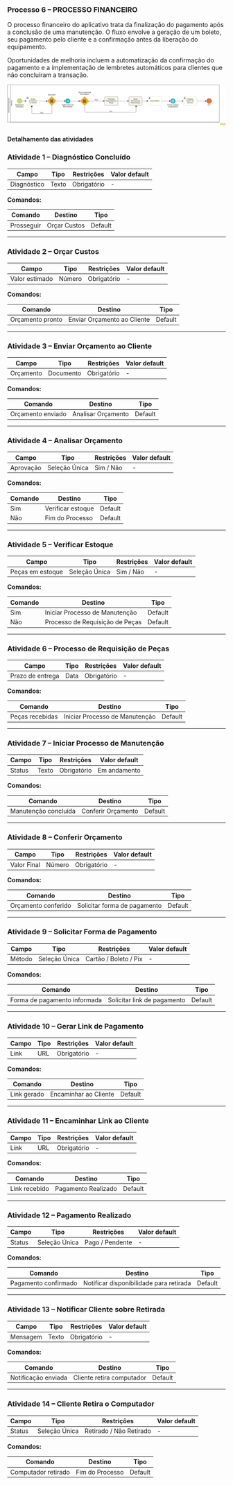 ### Processo 6 – PROCESSO FINANCEIRO

O processo financeiro do aplicativo trata da finalização do pagamento após a conclusão de uma manutenção. O fluxo envolve a geração de um boleto, seu pagamento pelo cliente e a confirmação antes da liberação do equipamento.

Oportunidades de melhoria incluem a automatização da confirmação do pagamento e a implementação de lembretes automáticos para clientes que não concluíram a transação.

![Modelo BPMN do Processo Financeiro](/docs/images/processos/novo/processoFinanceiroBPMN.png "Modelo BPMN do Processo Financeiro.")

#### Detalhamento das atividades

### Atividade 1 – Diagnóstico Concluído

| **Campo**  | **Tipo**  | **Restrições**  | **Valor default**  |
|------------|----------|----------------|-------------------|
| Diagnóstico | Texto   | Obrigatório    | - |

**Comandos:**

| **Comando**       | **Destino**           | **Tipo**   |
|------------------|----------------------|-----------|
| Prosseguir      | Orçar Custos         | Default   |

---

### Atividade 2 – Orçar Custos

| **Campo**  | **Tipo**  | **Restrições**  | **Valor default**  |
|------------|----------|----------------|-------------------|
| Valor estimado | Número | Obrigatório    | - |

**Comandos:**

| **Comando**       | **Destino**                   | **Tipo**   |
|------------------|------------------------------|-----------|
| Orçamento pronto | Enviar Orçamento ao Cliente  | Default   |

---

### Atividade 3 – Enviar Orçamento ao Cliente

| **Campo**  | **Tipo**  | **Restrições**  | **Valor default**  |
|------------|----------|----------------|-------------------|
| Orçamento  | Documento | Obrigatório    | - |

**Comandos:**

| **Comando**           | **Destino**            | **Tipo**   |
|----------------------|-----------------------|-----------|
| Orçamento enviado   | Analisar Orçamento    | Default   |

---

### Atividade 4 – Analisar Orçamento

| **Campo**  | **Tipo**        | **Restrições**  | **Valor default**  |
|------------|----------------|----------------|-------------------|
| Aprovação  | Seleção Única   | Sim / Não     | - |

**Comandos:**

| **Comando**         | **Destino**                 | **Tipo**   |
|--------------------|---------------------------|-----------|
| Sim               | Verificar estoque          | Default   |
| Não               | Fim do Processo            | Default   |

---

### Atividade 5 – Verificar Estoque

| **Campo**    | **Tipo**      | **Restrições**  | **Valor default**  |
|--------------|--------------|----------------|-------------------|
| Peças em estoque | Seleção Única | Sim / Não     | - |

**Comandos:**

| **Comando**      | **Destino**                     | **Tipo**   |
|-----------------|--------------------------------|-----------|
| Sim            | Iniciar Processo de Manutenção | Default   |
| Não            | Processo de Requisição de Peças | Default   |

---

### Atividade 6 – Processo de Requisição de Peças

| **Campo**  | **Tipo**  | **Restrições**  | **Valor default**  |
|------------|----------|----------------|-------------------|
| Prazo de entrega | Data   | Obrigatório    | - |

**Comandos:**

| **Comando**    | **Destino**                  | **Tipo**   |
|--------------|-----------------------------|-----------|
| Peças recebidas | Iniciar Processo de Manutenção  | Default   |

---

### Atividade 7 – Iniciar Processo de Manutenção

| **Campo**  | **Tipo**  | **Restrições**  | **Valor default**  |
|------------|----------|----------------|-------------------|
| Status     | Texto   | Obrigatório    | Em andamento |

**Comandos:**

| **Comando**         | **Destino**                  | **Tipo**   |
|--------------------|----------------------------|-----------|
| Manutenção concluída | Conferir Orçamento        | Default   |

---

### Atividade 8 – Conferir Orçamento

| **Campo**  | **Tipo**        | **Restrições**  | **Valor default**  |
|------------|----------------|----------------|-------------------|
| Valor Final | Número        | Obrigatório    | - |

**Comandos:**

| **Comando**         | **Destino**                         | **Tipo**   |
|--------------------|-----------------------------------|-----------|
| Orçamento conferido | Solicitar forma de pagamento  | Default   |

---

### Atividade 9 – Solicitar Forma de Pagamento

| **Campo**  | **Tipo**        | **Restrições**  | **Valor default**  |
|------------|----------------|----------------|-------------------|
| Método    | Seleção Única   | Cartão / Boleto / Pix | - |

**Comandos:**

| **Comando**           | **Destino**                          | **Tipo**   |
|----------------------|------------------------------------|-----------|
| Forma de pagamento informada | Solicitar link de pagamento | Default   |

---

### Atividade 10 – Gerar Link de Pagamento

| **Campo**  | **Tipo**  | **Restrições**  | **Valor default**  |
|------------|----------|----------------|-------------------|
| Link      | URL      | Obrigatório    | - |

**Comandos:**

| **Comando**      | **Destino**             | **Tipo**   |
|-----------------|-----------------------|-----------|
| Link gerado    | Encaminhar ao Cliente  | Default   |

---

### Atividade 11 – Encaminhar Link ao Cliente

| **Campo**  | **Tipo**  | **Restrições**  | **Valor default**  |
|------------|----------|----------------|-------------------|
| Link      | URL      | Obrigatório    | - |

**Comandos:**

| **Comando**      | **Destino**                  | **Tipo**   |
|-----------------|-----------------------------|-----------|
| Link recebido  | Pagamento Realizado         | Default   |

---

### Atividade 12 – Pagamento Realizado

| **Campo**  | **Tipo**  | **Restrições**  | **Valor default**  |
|------------|----------|----------------|-------------------|
| Status    | Seleção Única | Pago / Pendente | - |

**Comandos:**

| **Comando**       | **Destino**                                   | **Tipo**   |
|------------------|---------------------------------------------|-----------|
| Pagamento confirmado | Notificar disponibilidade para retirada  | Default   |

---

### Atividade 13 – Notificar Cliente sobre Retirada

| **Campo**  | **Tipo**  | **Restrições**  | **Valor default**  |
|------------|----------|----------------|-------------------|
| Mensagem  | Texto   | Obrigatório    | - |

**Comandos:**

| **Comando**       | **Destino**                  | **Tipo**   |
|------------------|----------------------------|-----------|
| Notificação enviada | Cliente retira computador | Default   |

---

### Atividade 14 – Cliente Retira o Computador

| **Campo**  | **Tipo**  | **Restrições**  | **Valor default**  |
|------------|----------|----------------|-------------------|
| Status    | Seleção Única | Retirado / Não Retirado | - |

**Comandos:**

| **Comando**  | **Destino** | **Tipo**   |
|-------------|-----------|-----------|
| Computador retirado | Fim do Processo | Default   |


